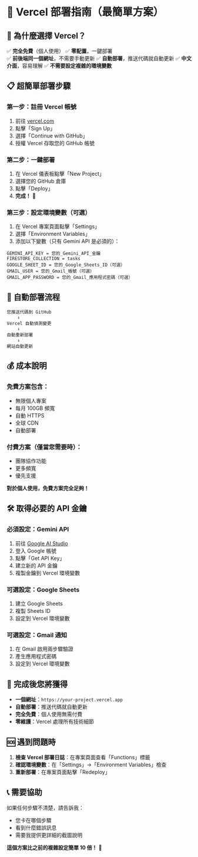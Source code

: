 # 🚀 Vercel 部署指南（最簡單方案）

## 🎯 **為什麼選擇 Vercel？**

✅ **完全免費**（個人使用）
✅ **零配置**，一鍵部署  
✅ **前後端同一個網址**，不需要手動更新
✅ **自動部署**，推送代碼就自動更新
✅ **中文介面**，容易理解
✅ **不需要設定複雜的環境變數**

## 📋 **超簡單部署步驟**

### **第一步：註冊 Vercel 帳號**
1. 前往 [vercel.com](https://vercel.com)
2. 點擊「Sign Up」
3. 選擇「Continue with GitHub」
4. 授權 Vercel 存取您的 GitHub 帳號

### **第二步：一鍵部署**
1. 在 Vercel 儀表板點擊「New Project」
2. 選擇您的 GitHub 倉庫
3. 點擊「Deploy」
4. **完成！** 🎉

### **第三步：設定環境變數（可選）**
1. 在 Vercel 專案頁面點擊「Settings」
2. 選擇「Environment Variables」
3. 添加以下變數（只有 Gemini API 是必須的）：

```
GEMINI_API_KEY = 您的_Gemini_API_金鑰
FIRESTORE_COLLECTION = tasks
GOOGLE_SHEET_ID = 您的_Google_Sheets_ID（可選）
GMAIL_USER = 您的_Gmail_帳號（可選）
GMAIL_APP_PASSWORD = 您的_Gmail_應用程式密碼（可選）
```

## 🔄 **自動部署流程**

```
您推送代碼到 GitHub
    ↓
Vercel 自動偵測變更
    ↓
自動重新部署
    ↓
網站自動更新
```

## 💰 **成本說明**

### **免費方案包含：**
- 無限個人專案
- 每月 100GB 頻寬
- 自動 HTTPS
- 全球 CDN
- 自動部署

### **付費方案（僅當您需要時）：**
- 團隊協作功能
- 更多頻寬
- 優先支援

**對於個人使用，免費方案完全足夠！**

## 🛠️ **取得必要的 API 金鑰**

### **必須設定：Gemini API**
1. 前往 [Google AI Studio](https://aistudio.google.com/)
2. 登入 Google 帳號
3. 點擊「Get API Key」
4. 建立新的 API 金鑰
5. 複製金鑰到 Vercel 環境變數

### **可選設定：Google Sheets**
1. 建立 Google Sheets
2. 複製 Sheets ID
3. 設定到 Vercel 環境變數

### **可選設定：Gmail 通知**
1. 在 Gmail 啟用兩步驟驗證
2. 產生應用程式密碼
3. 設定到 Vercel 環境變數

## 🎉 **完成後您將獲得**

- **一個網址**：`https://your-project.vercel.app`
- **自動部署**：推送代碼就自動更新
- **完全免費**：個人使用無需付費
- **零維護**：Vercel 處理所有技術細節

## 🆘 **遇到問題時**

1. **檢查 Vercel 部署日誌**：在專案頁面查看「Functions」標籤
2. **確認環境變數**：在「Settings」→「Environment Variables」檢查
3. **重新部署**：在專案頁面點擊「Redeploy」

## 📞 **需要協助**

如果任何步驟不清楚，請告訴我：
- 您卡在哪個步驟
- 看到什麼錯誤訊息
- 需要我提供更詳細的截圖說明

**這個方案比之前的複雜設定簡單 10 倍！** 🚀
